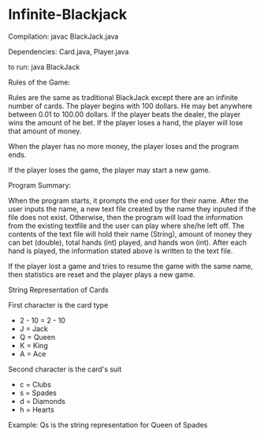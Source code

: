 # Infinite-Blackjack

Compilation: javac BlackJack.java

Dependencies: Card.java, Player.java

to run: java BlackJack

Rules of the Game:

Rules are the same as traditional BlackJack except there are an infinite number of cards.
The player begins with 100 dollars. He may bet anywhere between 0.01 to 100.00 dollars. If the player beats the dealer, the player wins the amount of he bet. If the player loses a hand, the player will lose that amount of money. 

When the player has no more money, the player loses and the program ends. 

If the player loses the game, the player may start a new game. 

Program Summary:

When the program starts, it prompts the end user for their name. After the user inputs the name, a new text file created by the name they inputed if the file does not exist. Otherwise, then the program will load the information from the existing textfile and the user can play where she/he left off.  The contents of the text file will hold their name (String), amount of money they can bet (double), total hands (int) played, and hands won (int). After each hand is played, the information stated above is written to the text file. 

If the player lost a game and tries to resume the game with the same name, then statistics are reset and the player plays a new game.

String Representation of Cards

First character is the card type
  - 2 - 10 = 2 - 10
  - J = Jack
  - Q = Queen
  - K = King
  - A = Ace
  
Second character is the card's suit
  - c = Clubs
  - s = Spades
  - d = Diamonds
  - h = Hearts
  
Example: Qs is the string representation for Queen of Spades 

